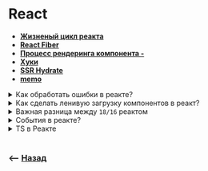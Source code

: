 # React

* **<a href="./pages/life-cycle/readme.md">Жизненый цикл реакта</a>**
* **<a href="./pages/dom-update/readme.md">React Fiber</a>**    
* **<a href="./pages/react/readme.md">Процесс рендеринга компонента - </a>**
* **<a href="./pages/hooks/readme.md">Хуки</a>**
* **<a href="./pages/hydrate/readme.md">SSR Hydrate</a>**  
* **<a href="./pages/memo/readme.md">memo</a>**  

<details>
<summary> Как обработать ошибки в реакте?</summary>

![illustration](https://raw.githubusercontent.com/webster6667/documentation/master/documentation-data/illustrations/dd-up.svg)

🎯 `componentDidCatch`       
&emsp;&emsp; 👆 Используется для логирования ошибок, отправки их на сервер  
  
🎯 `getDerivedStateFromError`       
&emsp;&emsp; 👆 Используется для обновления состояния компонента в ответ на возникшую ошибку, или возвращают `null`, если не нужен ререндер    
  


```javascript
import React, { Component } from 'react';

class ErrorBoundary extends Component {
  constructor(props) {
    super(props);
    this.state = { hasError: false };
  }

  static getDerivedStateFromError(error) {
    return { hasError: true };
  }

  componentDidCatch(error, errorInfo) {
    console.error(error, errorInfo);
  }

  render() {
    if (this.state.hasError) {
      return <h1>Something went wrong.</h1>;
    }

    return this.props.children;
  }
}

const MyComponent = () => {
    useEffect(() => {
      setTimeout(() => {
          throw new Error('Oops!');
      }, 1000)  
    },[])
}

function App() {
    return (
        <ErrorBoundary>
            <MyComponent />
        </ErrorBoundary>
    );
}
```

![illustration](https://raw.githubusercontent.com/webster6667/documentation/master/documentation-data/illustrations/dd-down.svg)

</details>

<details>
<summary> Как сделать ленивую загрузку компонентов в реакт?</summary>

![illustration](https://raw.githubusercontent.com/webster6667/documentation/master/documentation-data/illustrations/dd-up.svg)

```typescript jsx
import React, { Suspense } from 'react';
import { BrowserRouter as Router, Route, Switch } from 'react-router-dom';

const Home = React.lazy(() => import('./Home'));
const About = React.lazy(() => import('./About'));
const Loading = () => <div>Loading...</div>;

function App() {
    return (
        <Router>
                <Switch>
                    <Route path="/home" >
                        <React.Suspense fallback={<Loading/>}>
                            <Home />
                        </React.Suspense>
                    </Route>
                    <Route path="/about" >
                        <React.Suspense fallback={<Loading/>}>
                            <About />
                        </React.Suspense>
                    </Route>
                </Switch>
        </Router>
    );
}
```

![illustration](https://raw.githubusercontent.com/webster6667/documentation/master/documentation-data/illustrations/dd-down.svg)

</details>

<details>
<summary> Важная разница между <code>18/16</code> реактом</summary>

![illustration](https://raw.githubusercontent.com/webster6667/documentation/master/documentation-data/illustrations/dd-up.svg)

🎯 Стикт мод делает лишний рендер, для того что бы проверять чистые функции        
&emsp;&emsp; 👆 Повторный заброс тех же пропсов возвращает тот же результат    
  
🎯 Батчинг      
&emsp;&emsp; 👆 `setState` идущие до ассинхронной операции обновляются в группе, без лишнего ререндера на каждое изменение стейта     
  
```typescript jsx
const [click, setClick] = useState(0)

useEffect(() => {

    (async () => {
        // Обновятся выполнив одну перерисовку   
        setClick(1);
        setClick(2);
        setClick(3);
        
        await fetch('/host')   

        // Выполнятся за след перерисовку  
        setClick(4);
        setClick(5);
        setClick(6);
    })()
    
}, [deps])
```
    

![illustration](https://raw.githubusercontent.com/webster6667/documentation/master/documentation-data/illustrations/dd-down.svg)

</details>

<details>
<summary> События в реакте?</summary>

![illustration](https://raw.githubusercontent.com/webster6667/documentation/master/documentation-data/illustrations/dd-up.svg)

Все обернуты в `synteticEvent`, для того что бы все одинаково работало во всех браузерах  

🎯 Отменить событие можно только при помощи `e.preventDefault()`, `return false` не прокатит   

![illustration](https://raw.githubusercontent.com/webster6667/documentation/master/documentation-data/illustrations/dd-down.svg)

</details>

<details>
<summary> TS в Реакте</summary>

![illustration](https://raw.githubusercontent.com/webster6667/documentation/master/documentation-data/illustrations/dd-up.svg)

<details>
<summary> <sup>⭐</sup>❓ useRef</summary>

---

```typescript jsx
const myRef = useRef<HTMLElement>(null);
```

---

</details>

<details>
<summary> <sup>⭐</sup>❓ <code>HTML</code> компоненты</summary>

---

```typescript jsx
interface MyCmpProps extends HTMLProps<HTMLElement> {
    
}

export const MyCmp: FC<MyCmpProps> = () => {
    return (<div>
        cmp
    </div>)
}
```

🎯 `HTMLAttributes`    
&emsp;&emsp; 👆 Дефолтные `html` пропсы без реактовских особенностей   

🎯 `HTMLProps`    
&emsp;&emsp; 👆 Это `HTMLAttributes` с чилдренами и key и прочим      



---

</details>

<details>
<summary> <sup>⭐</sup>❓ События</summary>

---

```typescript jsx
const clickHandler:React.ClickEventHandler<HTMLInputElement> = () => {
    
}

const clickHandlerClosure = (e: ClickEvent<HTMLInputElement>, num: number) => {

}

const MyCmp = () => {
    return <div onClick={(e) => clickHandlerClosure(e, 5)}>
        
    </div>
}
```

---

</details>

<details>
<summary> <code>Generic</code> для компонентов</summary>

![illustration](https://raw.githubusercontent.com/webster6667/documentation/master/documentation-data/illustrations/dd-up.svg)

```typescript jsx
interface MyCmpProps<K> {
    value: K
}

const MyCmp = <K extends string>({value}: MyCmpProps<K>) => {
    return <div onClick={(e) => clickHandlerClosure(e, 5)}>
        
    </div>
}
```

![illustration](https://raw.githubusercontent.com/webster6667/documentation/master/documentation-data/illustrations/dd-down.svg)

</details>

![illustration](https://raw.githubusercontent.com/webster6667/documentation/master/documentation-data/illustrations/dd-down.svg)

</details>

<br>

### ⟵ **<a href="../../readme.md">Назад</a>**